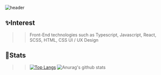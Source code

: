 ![header](https://HYESEON:computer::sunny:.vercel.app/api?type=egg&color=gradient&height=300&section=footer&text=capsule%20render&fontSize=90)

## :sparkles:Interest
>> Front-End technologies such as Typescript, Javascript, React, SCSS, HTML, CSS
>> UI / UX Design

## :speech_balloon:Stats
>> [![Top Langs](https://github-readme-stats.vercel.app/api/top-langs/?username=anuraghazra&layout=compact)](https://github.com/anuraghazra/github-readme-stats)
>> ![Anurag's github stats](https://github-readme-stats.vercel.app/api?username=hyess210&show_icons=true&theme=buefy)
